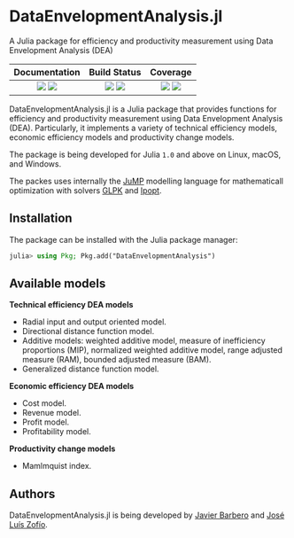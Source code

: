 # DataEnvelopmentAnalysis.jl
A Julia package for efficiency and productivity measurement using Data Envelopment Analysis (DEA)

| Documentation | Build Status      | Coverage    |
|:-------------:|:-----------------:|:-----------:|
| [![][docs-stable-img]][docs-stable-url] [![][docs-dev-img]][docs-dev-url] |  [![][travis-img]][travis-url] [![][appveyor-img]][appveyor-url] | [![][coveralls-img]][coveralls-url] [![][codecov-img]][codecov-url] |

[docs-stable-img]: https://img.shields.io/badge/docs-stable-blue.svg
[docs-stable-url]: https://javierbarbero.github.io/DataEnvelopmentAnalysis.jl/stable

[docs-dev-img]: https://img.shields.io/badge/docs-dev-blue.svg
[docs-dev-url]: https://javierbarbero.github.io/DataEnvelopmentAnalysis.jl/dev

[travis-img]: https://travis-ci.org/javierbarbero/DataEnvelopmentAnalysis.jl.svg?branch=master
[travis-url]: https://travis-ci.org/javierbarbero/DataEnvelopmentAnalysis.jl

[appveyor-img]: https://ci.appveyor.com/api/projects/status/ql1ynl90hcixdka7?svg=true
[appveyor-url]: https://ci.appveyor.com/project/javierbarbero/dataenvelopmentanalysis-jl

[coveralls-img]: https://coveralls.io/repos/github/javierbarbero/DataEnvelopmentAnalysis.jl/badge.svg?branch=master
[coveralls-url]: https://coveralls.io/github/javierbarbero/DataEnvelopmentAnalysis.jl?branch=master

[codecov-img]: https://codecov.io/gh/javierbarbero/DataEnvelopmentAnalysis.jl/branch/master/graph/badge.svg
[codecov-url]: https://codecov.io/gh/javierbarbero/DataEnvelopmentAnalysis.jl

DataEnvelopmentAnalysis.jl is a Julia package that provides functions for efficiency and productivity measurement using Data Envelopment Analysis (DEA). Particularly, it implements a variety of technical efficiency models, economic efficiency models and productivity change models.

The package is being developed for Julia `1.0` and above on Linux, macOS, and Windows.

The packes uses internally the [JuMP](https://github.com/JuliaOpt/JuMP.jl) modelling language for mathematicall optimization with solvers [GLPK](http://www.gnu.org/software/glpk/) and [Ipopt](https://coin-or.github.io/Ipopt/).

## Installation

The package can be installed with the Julia package manager:
```julia
julia> using Pkg; Pkg.add("DataEnvelopmentAnalysis")
```

## Available models

**Technical efficiency DEA models**

* Radial input and output oriented model.
* Directional distance function model.
* Additive models: weighted additive model, measure of inefficiency proportions (MIP), normalized weighted additive model, range adjusted measure (RAM), bounded adjusted measure (BAM).
* Generalized distance function model.

**Economic efficiency DEA models**

* Cost model.
* Revenue model.
* Profit model.
* Profitability model.

**Productivity change models**

* Mamlmquist index.

## Authors

DataEnvelopmentAnalysis.jl is being developed by [Javier Barbero](http://www.javierbarbero.net) and [José Luís Zofío](http://www.joselzofio.net).
